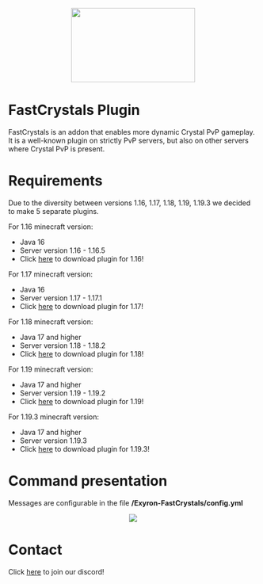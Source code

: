 <p align="center">
  <img src="https://i.imgur.com/jOxHje1.png" width="250" height="150">
</p>

# FastCrystals Plugin

FastCrystals is an addon that enables more dynamic Crystal PvP gameplay. It is a well-known plugin on strictly PvP servers, but also on other servers where Crystal PvP is present.

# Requirements

Due to the diversity between versions 1.16, 1.17, 1.18, 1.19, 1.19.3 we decided to make 5 separate plugins. 

For 1.16 minecraft version:
 - Java 16
 - Server version 1.16 - 1.16.5
 - Click <a href="https://github.com/ExyronProvider/FastCrystalsPlugin/releases/download/FastCrystalsPlugin/fast-crystals-plugin-1.16.jar">here</a> to download plugin for 1.16!

For 1.17 minecraft version:
 - Java 16
 - Server version 1.17 - 1.17.1
 - Click <a href="https://github.com/ExyronProvider/FastCrystalsPlugin/releases/download/FastCrystalsPlugin/fast-crystals-plugin-1.17.jar">here</a> to download plugin for 1.17!

For 1.18 minecraft version:
 - Java 17 and higher
 - Server version 1.18 - 1.18.2
 - Click <a href="https://github.com/ExyronProvider/FastCrystalsPlugin/releases/download/FastCrystalsPlugin/fast-crystals-plugin-1.18.jar">here</a> to download plugin for 1.18!
 
For 1.19 minecraft version:
 - Java 17 and higher
 - Server version 1.19 - 1.19.2
 - Click <a href="https://github.com/ExyronProvider/FastCrystalsPlugin/releases/download/FastCrystalsPlugin/fast-crystals-plugin-1.19.jar">here</a> to download plugin for 1.19!

For 1.19.3 minecraft version:
 - Java 17 and higher
 - Server version 1.19.3
 - Click <a href="https://github.com/ExyronProvider/FastCrystalsPlugin/releases/download/FastCrystalsPlugin/fast-crystals-plugin-1.19.3.jar">here</a> to download plugin for 1.19.3!

# Command presentation

Messages are configurable in the file **/Exyron-FastCrystals/config.yml**

<p align="center">
  <img src="https://im.ezgif.com/tmp/ezgif-1-ab05437db8.gif">
</p>

# Contact

Click <a href="http://discord.exyron.xyz/">here</a> to join our discord!
